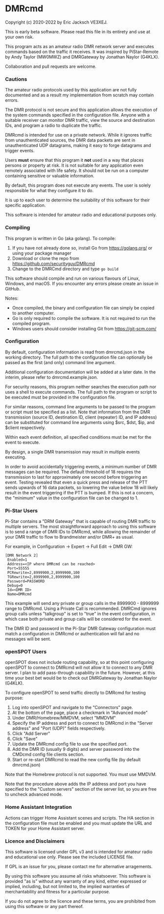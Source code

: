 # DMRcmd

Copyright (c) 2020-2022 by Eric Jacksch VE3XEJ.

This is early beta software. Please read this file in its entirety and use at your own risk.

This program acts as an amateur radio DMR network server and executes commands based on the traffic it receives.
It was inspired by PiStar-Remote by Andy Taylor (MW0MWZ) and DMRGateway by Jonathan Naylor (G4KLX).

Collaboration and pull requests are welcome.

### Cautions

The amateur radio protocols used by this application are not fully documented and as a result my implementation
from scratch may contain errors.

The DMR protocol is not secure and this application allows the execution of
the system commands specified in the configuration file. Anyone with a suitable receiver can
monitor DMR traffic, view the source and destination IDs, and program a radio to duplicate the
traffic. 

DMRcmd is intended for use on a private network. While it ignores traffic from unauthenticated sources,
the DMR data packets are sent in unauthenticated UDP datagrams, making it easy to forge datagrams and trigger events.

Users **must** ensure that this program it **not** used in a way that places persons or 
property at risk. It is not suitable for any application even remotely associated with life safety.
It should not be run on a computer containing sensitive or valuable information.

By default, this program does not execute any events. The user is solely responsible for what they
configure it to do.

It is up to each user to determine the suitability of this software for their specific application.

This software is intended for amateur radio and educational purposes only. 

### Compiling

This program is written in Go (aka golang). To compile:

1) If you have not already done so, install Go from https://golang.org/ or using your package manager
2) Download or clone the repo from https://github.com/securityguy/DMRcmd
3) Change to the DMRCmd directory and type `go build`

This software should compile and run on various flavours of Linux, Windows, and macOS.
If you encounter any errors please create an issue in GitHub.

Notes:
 - Once compiled, the binary and configuration file can simply be copied to another computer.
 - Go is only required to compile the software. It is not required to run the compiled program.
 - Windows users should consider installing Git from https://git-scm.com/
 
### Configuration

By default, configuration information is read from dmrcmd.json in the working directory. 
The full path to the configuration file can optionally be passed as the first (and only) 
command line argument.

Additional configuration documentation will be added at a later date. In the interim, 
please refer to dmrcmd.example.json.

For security reasons, this program neither searches the execution path nor uses a shell to 
execute commands. The full path to the program or script to be executed must be provided
in the configuration file.

For similar reasons, command line arguments to be passed to the program or script must be specified as
a list. Note that information from the DMR transmission (source ID, destination ID, client (repeater) ID, 
and IP address) can be substituted for command line arguments using $src, $dst, $ip, and $client respectively.

Within each event definition, all specified conditions must be met for the event to execute.

By design, a single DMR transmission may result in multiple events executing.

In order to avoid accidentally triggering events, a minimum number of DMR messages can be required.
The default threshold of 18 requires the transmission to last for approximately one second 
before triggering an event. Testing revealed that even a quick press and release of the PTT
sends upwards of 16 data packets, so lowering the value below 18 will likely result
in the event triggering if the PTT is bumped. If this is not a concern, the "minimum" value in the
configuration file can be changed to 1.

### Pi-Star Users

Pi-Star contains a "DRM Gateway" that is capable of routing DMR traffic to multiple servers. The most
straightforward approach to using this software is to send a range of DMR IDs to
DMRcmd, while allowing the remainder of your DMR traffic to flow to
Brandmeister and/or DMR+ as usual.

For example, in Configuration -> Expert -> Full Edit -> DMR GW:

    [DMR Network 2]
     Enabled=1
     Address=<IP where DMRcmd can be reached>
     Port=55555
     PCRewrite=2,8999900,2,8999900,100
     TGRewrite=2,8999900,2,8999900,100
     Password=PASSWORD
     Debug=0
     Id=<DMR ID>
     Name=DMRcmd

This example will send any private or group calls in the 8999900 - 8999999 range to DMRcmd.
Using a Private Call is recommended. DMRCmd ignores group calls unless "talkgroup" is
set to "true" in the event configuration, in which case both private and group calls will be
considered for the event.

The DMR ID and password in the Pi-Star DMR Gateway configuration must match a configuration in DMRcmd
or authentication will fail and no messages will be sent.

### openSPOT Users

openSPOT does not include routing capability, so at this point configuring openSPOT to connect to DMRcmd will not
allow it to connect to any DMR server. I plan to add pass-through capability in the future. However, at this time
your best bet would be to check out DMRGateway by Jonathan Naylor (G4KLK).

To configure openSPOT to send traffic directly to DMRcmd for testing purpose:

1) Log into openSPOT and navigate to the "Connectors" page.
2) At the bottom of the page, place a checkmark in "Advanced mode"
3) Under DMR/Homebrew/MMDVM, select "MMDVM"
4) Specify the IP address and port to connect to DMRcmd in the "Server address" and "Port (UDP)" fields respectively.
5) Click "Add Server"
6) Click "Save"
7) Update the DMRcmd config file to use the specified port.
8) Add the DMR ID (usually 9 digits) and server password into the CMDcmd config file clients section.
9) Start or re-start DMRcmd to read the new config file (by default dmrcmd.json)

Note that the Homebrew protocol is not supported. You must use MMDVM.

Note that the procedure above adds the IP address and port you have specified to the "Custom servers" section of the
server list, so you are free to uncheck advanced mode.

### Home Assistant Integration

Actions can trigger Home Assistant scenes and scripts. The HA section in the configuration file must be enabled
and you must update the URL and TOKEN for your Home Assistant server.

### Licence and Disclaimers

This software is licensed under GPL v3 and is intended for amateur radio and educational use only.
Please see the included LICENSE file.

If GPL is an issue for you, please contact me for alternative arragements.

By using this software you assume all risks whatsoever. This software is provided "as is"
without any warranty of any kind, either expressed or implied, including, but not limited to,
the implied warranties of merchantability and fitness for a particular purpose.
 
If you do not agree to the licence and these terms, you are prohibited from using this software
or any part thereof.
